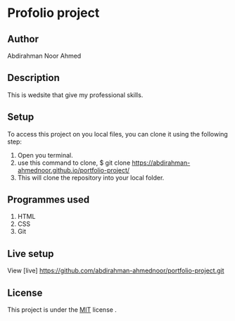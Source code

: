 # Profolio project

## Author 
Abdirahman Noor Ahmed 

## Description 
This is wedsite that give my professional skills.

## Setup
To access this project  on you local files, you can clone it using the following step:
1. Open you terminal.
2. use this command to clone, $ git clone https://abdirahman-ahmednoor.github.io/portfolio-project/
3. This will clone the repository  into your local folder.

## Programmes used
1. HTML
2. CSS
3. Git
 
 ## Live setup
 View [live] https://github.com/abdirahman-ahmednoor/portfolio-project.git

 ## License
This project is under the [MIT](License) license .